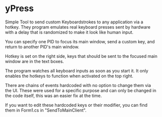 # yPress
Simple Tool to send custom Keyboardstrokes to any application via a hotkey. They program emulates real keyboard presses sent by hardware with a delay 
that is randomized to make it look like human input.

You can specify one PID to focus its main window, send a custom key, and return to another PID's main window. 

Hotkey is set on the right side, keys that should be sent to the focused main window are in the text boxes.

The program watches all keyboard inputs as soon as you start it. It only enables the hotkeys to function when activated on the top right.

There are chains of events hardcoded with no option to change them via the UI. These were used for a specific purpose and can only be changed in the code itself,
this was an easier fix at the time. 

If you want to edit these hardcoded keys or their modifier, you can find them in Form1.cs in "SendToMainClient".
